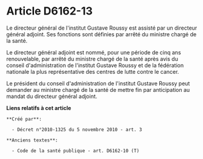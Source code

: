 # Article D6162-13

Le directeur général de l'institut Gustave Roussy est assisté par un directeur général adjoint. Ses fonctions sont définies
par arrêté du ministre chargé de la santé. 

Le directeur général adjoint est nommé, pour une période de cinq ans renouvelable, par arrêté du ministre chargé de la santé
après avis du conseil d'administration de l'institut Gustave Roussy et de la fédération nationale la plus représentative des
centres de lutte contre le cancer. 

Le président du conseil d'administration de l'institut Gustave Roussy peut demander au ministre chargé de la santé de mettre
fin par anticipation au mandat du directeur général adjoint.

**Liens relatifs à cet article**

	**Créé par**:

	  - Décret n°2010-1325 du 5 novembre 2010 - art. 3

	**Anciens textes**:

	  - Code de la santé publique - art. D6162-10 (T)

